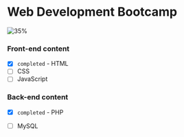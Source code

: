 # Web Development Bootcamp


![35%](https://progress-bar.dev/35/?title=Done)

### Front-end content

- [x] `completed` - HTML
- [ ] CSS
- [ ] JavaScript

### Back-end content

- [x] `completed` - PHP
- [ ] MySQL

